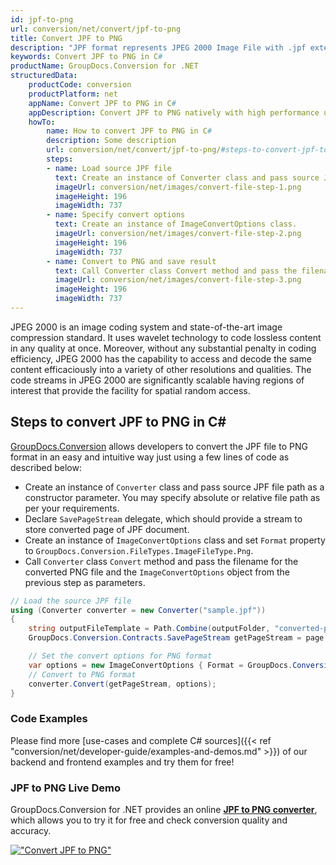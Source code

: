 ```yaml
---
id: jpf-to-png
url: conversion/net/convert/jpf-to-png
title: Convert JPF to PNG
description: "JPF format represents JPEG 2000 Image File with .jpf extension. Learn how to convert JPF to PNG file programmatically in C# language using GroupDocs.Conversion for .NET library."
keywords: Convert JPF to PNG in C#
productName: GroupDocs.Conversion for .NET
structuredData:
    productCode: conversion
    productPlatform: net
    appName: Convert JPF to PNG in C#
    appDescription: Convert JPF to PNG natively with high performance using C# language and server side GroupDocs.Conversion for .NET APIs, without the use of any software like Microsoft or Open Office.
    howTo:
        name: How to convert JPF to PNG in C# 
        description: Some description
        url: conversion/net/convert/jpf-to-png/#steps-to-convert-jpf-to-png-in-c
        steps:
        - name: Load source JPF file 
          text: Create an instance of Converter class and pass source JPF file path as a constructor parameter. You may specify absolute or relative file path as per your requirements. 
          imageUrl: conversion/net/images/convert-file-step-1.png
          imageHeight: 196
          imageWidth: 737
        - name: Specify convert options 
          text: Create an instance of ImageConvertOptions class.
          imageUrl: conversion/net/images/convert-file-step-2.png
          imageHeight: 196
          imageWidth: 737
        - name: Convert to PNG and save result 
          text: Call Converter class Convert method and pass the filename for the converted HTML file and the ImageConvertOptions object from the previous step as parameters.
          imageUrl: conversion/net/images/convert-file-step-3.png
          imageHeight: 196
          imageWidth: 737
---
```


JPEG 2000 is an image coding system and state-of-the-art image compression standard. It uses wavelet technology to code lossless content in any quality at once. Moreover, without any substantial penalty in coding efficiency, JPEG 2000 has the capability to access and decode the same content efficaciously into a variety of other resolutions and qualities. The code streams in JPEG 2000 are significantly scalable having regions of interest that provide the facility for spatial random access.

## Steps to convert JPF to PNG in C#

[GroupDocs.Conversion](https://products.groupdocs.com/conversion/net) allows developers to convert the JPF file to PNG format in an easy and intuitive way just using a few lines of code as described below:

* Create an instance of `Converter` class and pass source JPF file path as a constructor parameter. You may specify absolute or relative file path as per your requirements. 
* Declare `SavePageStream` delegate, which should provide a stream to store converted page of JPF document.
* Create an instance of `ImageConvertOptions` class and set `Format` property to `GroupDocs.Conversion.FileTypes.ImageFileType.Png`.
* Call `Converter` class `Convert` method and pass the filename for the converted PNG file and the `ImageConvertOptions` object from the previous step as parameters.

```csharp
// Load the source JPF file
using (Converter converter = new Converter("sample.jpf"))
{
    string outputFileTemplate = Path.Combine(outputFolder, "converted-page-{0}.png");
    GroupDocs.Conversion.Contracts.SavePageStream getPageStream = page => new FileStream(string.Format(outputFileTemplate, page), FileMode.Create);

    // Set the convert options for PNG format
    var options = new ImageConvertOptions { Format = GroupDocs.Conversion.FileTypes.ImageFileType.Png };   
    // Convert to PNG format
    converter.Convert(getPageStream, options);
}
```

### Code Examples

Please find more [use-cases and complete C# sources]({{< ref "conversion/net/developer-guide/examples-and-demos.md" >}}) of our backend and frontend examples and try them for free!

### JPF to PNG Live Demo

GroupDocs.Conversion for .NET provides an online [**JPF to PNG converter**](https://products.groupdocs.app/conversion/jpf-to-png), which allows you to try it for free and check conversion quality and accuracy.

[!["Convert JPF to PNG"](conversion/net/images/convert-to-png/convert-jpf-to-png.png)](https://products.groupdocs.app/conversion/jpf-to-png)